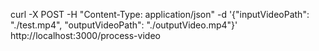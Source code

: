 curl -X POST -H "Content-Type: application/json" -d '{"inputVideoPath": "./test.mp4", "outputVideoPath": "./outputVideo.mp4"}' http://localhost:3000/process-video